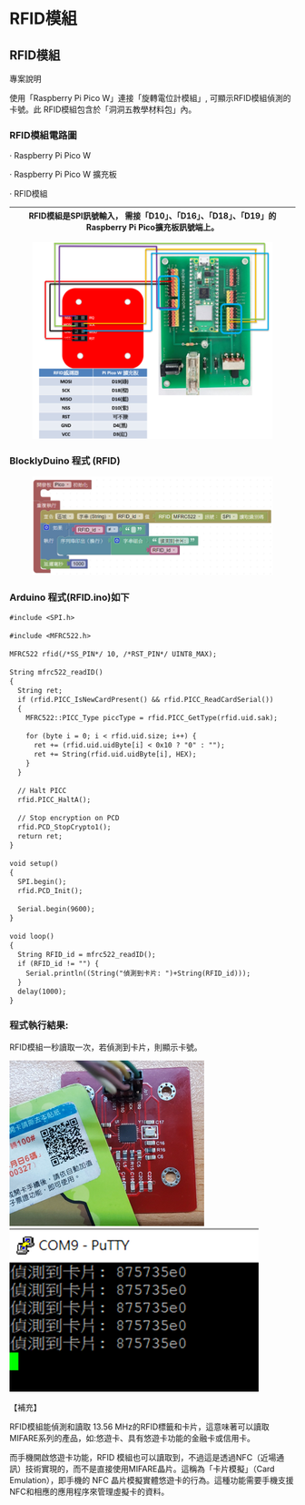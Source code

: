 # RFID模組

## RFID模組 <a href="#hlk169187139" id="hlk169187139"></a>

專案說明

使用「Raspberry Pi Pico W」連接「旋轉電位計模組」, 可顯示RFID模組偵測的卡號。此 RFID模組包含於「洞洞五教學材料包」內。

&#x20;

### RFID模組電路圖

·        Raspberry Pi Pico W

·        Raspberry Pi Pico W 擴充板

·        RFID模組

&#x20;

| RFID模組是SPI訊號輸入，  需接「D10」、「D16」、「D18」、「D19」的Raspberry Pi Pico擴充板訊號端上。 |
| -------------------------------------------------------------------- |

&#x20;

<figure><img src="../../.gitbook/assets/image (5).png" alt=""><figcaption></figcaption></figure>

### BlocklyDuino 程式 (RFID)&#x20;

<figure><img src="../../.gitbook/assets/image (1) (1).png" alt=""><figcaption></figcaption></figure>

&#x20;

### &#x20;Arduino 程式(RFID.ino)如下&#x20;

```
#include <SPI.h>
 
#include <MFRC522.h>
 
MFRC522 rfid(/*SS_PIN*/ 10, /*RST_PIN*/ UINT8_MAX);
 
String mfrc522_readID()
{
  String ret;
  if (rfid.PICC_IsNewCardPresent() && rfid.PICC_ReadCardSerial())
  {
    MFRC522::PICC_Type piccType = rfid.PICC_GetType(rfid.uid.sak);
 
    for (byte i = 0; i < rfid.uid.size; i++) {
      ret += (rfid.uid.uidByte[i] < 0x10 ? "0" : "");
      ret += String(rfid.uid.uidByte[i], HEX);
    }
  }
 
  // Halt PICC
  rfid.PICC_HaltA();
 
  // Stop encryption on PCD
  rfid.PCD_StopCrypto1();
  return ret;
}
 
void setup()
{
  SPI.begin();
  rfid.PCD_Init();
 
  Serial.begin(9600);
}
 
void loop()
{
  String RFID_id = mfrc522_readID();
  if (RFID_id != "") {
    Serial.println((String("偵測到卡片: ")+String(RFID_id)));
  }
  delay(1000);
}
```

### 程式執行結果:

RFID模組一秒讀取一次，若偵測到卡片，則顯示卡號。

&#x20;![](<../../.gitbook/assets/image (22).png>)![](<../../.gitbook/assets/image (23).png>)

&#x20;

&#x20;

【補充】

RFID模組能偵測和讀取 13.56 MHz的RFID標籤和卡片，這意味著可以讀取 MIFARE系列的產品，如:悠遊卡、具有悠遊卡功能的金融卡或信用卡。

而手機開啟悠遊卡功能，RFID 模組也可以讀取到，不過這是透過NFC（近場通訊）技術實現的，而不是直接使用MIFARE晶片。這稱為「卡片模擬」（Card Emulation），即手機的 NFC 晶片模擬實體悠遊卡的行為。這種功能需要手機支援NFC和相應的應用程序來管理虛擬卡的資料。

&#x20;
